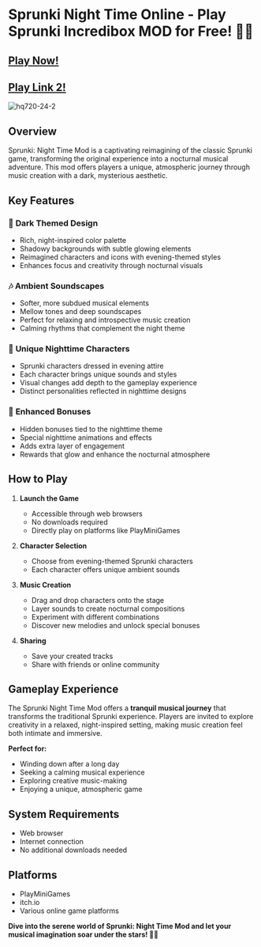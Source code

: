 # Sprunki Night Time Online - Play Sprunki Incredibox MOD for Free! 🌙🎵

## [Play Now!](https://shorturl.at/kFnZX)

## [Play Link 2!](https://shorturl.at/pBYDE)

![hq720-24-2](https://github.com/user-attachments/assets/424764a7-feda-4851-9bcc-fc6cbf06a846)

## Overview

Sprunki: Night Time Mod is a captivating reimagining of the classic Sprunki game, transforming the original experience into a nocturnal musical adventure. This mod offers players a unique, atmospheric journey through music creation with a dark, mysterious aesthetic.

## Key Features

### 🌌 **Dark Themed Design**
- Rich, night-inspired color palette
- Shadowy backgrounds with subtle glowing elements
- Reimagined characters and icons with evening-themed styles
- Enhances focus and creativity through nocturnal visuals

### 🎶 **Ambient Soundscapes**
- Softer, more subdued musical elements
- Mellow tones and deep soundscapes
- Perfect for relaxing and introspective music creation
- Calming rhythms that complement the night theme

### 👥 **Unique Nighttime Characters**
- Sprunki characters dressed in evening attire
- Each character brings unique sounds and styles
- Visual changes add depth to the gameplay experience
- Distinct personalities reflected in nighttime designs

### 🌟 **Enhanced Bonuses**
- Hidden bonuses tied to the nighttime theme
- Special nighttime animations and effects
- Adds extra layer of engagement
- Rewards that glow and enhance the nocturnal atmosphere

## How to Play

1. **Launch the Game**
   - Accessible through web browsers
   - No downloads required
   - Directly play on platforms like PlayMiniGames

2. **Character Selection**
   - Choose from evening-themed Sprunki characters
   - Each character offers unique ambient sounds

3. **Music Creation**
   - Drag and drop characters onto the stage
   - Layer sounds to create nocturnal compositions
   - Experiment with different combinations
   - Discover new melodies and unlock special bonuses

4. **Sharing**
   - Save your created tracks
   - Share with friends or online community

## Gameplay Experience

The Sprunki Night Time Mod offers a **tranquil musical journey** that transforms the traditional Sprunki experience. Players are invited to explore creativity in a relaxed, night-inspired setting, making music creation feel both intimate and immersive.

**Perfect for:**
- Winding down after a long day
- Seeking a calming musical experience
- Exploring creative music-making
- Enjoying a unique, atmospheric game

## System Requirements

- Web browser
- Internet connection
- No additional downloads needed

## Platforms

- PlayMiniGames
- itch.io
- Various online game platforms

**Dive into the serene world of Sprunki: Night Time Mod and let your musical imagination soar under the stars! 🌙🎵**
